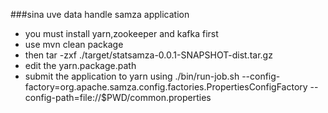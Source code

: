 
###sina uve data handle samza application

* you must install yarn,zookeeper and kafka first
* use mvn clean package
* then tar -zxf ./target/statsamza-0.0.1-SNAPSHOT-dist.tar.gz 
* edit the yarn.package.path
* submit the application to yarn using ./bin/run-job.sh --config-factory=org.apache.samza.config.factories.PropertiesConfigFactory --config-path=file://$PWD/common.properties




